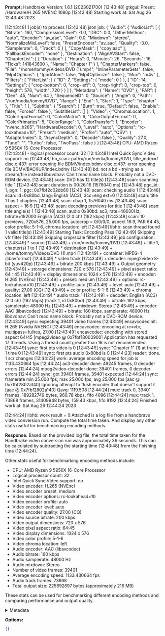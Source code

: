 **Prompt:**
Handbrake Version: 1.6.1 (2023021700)
[12:43:48] gtkgui: Preset: /Hardware/H.265 NVENC 1080p
[12:43:48] Starting work at: Sat Aug 26 12:43:48 2023

[12:43:48] 1 job(s) to process
[12:43:48] json job:
{
    "Audio": {
        "AudioList": [
            {
                "Bitrate": 160,
                "CompressionLevel": -1.0,
                "DRC": 0.0,
                "DitherMethod": "auto",
                "Encoder": "av_aac",
                "Gain": 0.0,
                "Mixdown": "stereo",
                "NormalizeMixLevel": false,
                "PresetEncoder": "av_aac",
                "Quality": -3.0,
                "Samplerate": 0,
                "Track": 0
            }
        ],
        "CopyMask": [
            "copy:aac"
        ],
        "FallbackEncoder": "none"
    },
    "Destination": {
        "AlignAVStart": false,
        "ChapterList": [
            {
                "Duration": {
                    "Hours": 0,
                    "Minutes": 26,
                    "Seconds": 16,
                    "Ticks": 141843600
                },
                "Name": "Chapter 1"
            }
        ],
        "ChapterMarkers": false,
        "File": "/home/tommy/Videos/DVD (1).mp4",
        "InlineParameterSets": false,
        "Mp4Options": {
            "IpodAtom": false,
            "Mp4Optimize": false
        },
        "Mux": "m4v"
    },
    "Filters": {
        "FilterList": [
            {
                "ID": 7,
                "Settings": {
                    "mode": 0
                }
            },
            {
                "ID": 14,
                "Settings": {
                    "crop-bottom": 0,
                    "crop-left": 0,
                    "crop-right": 0,
                    "crop-top": 0,
                    "height": 576,
                    "width": 720
                }
            }
        ]
    },
    "Metadata": {
        "Name": "DVD"
    },
    "PAR": {
        "Den": 45,
        "Num": 64
    },
    "SequenceID": 0,
    "Source": {
        "Angle": 0,
        "Path": "/run/media/tommy/DVD",
        "Range": {
            "End": 1,
            "Start": 1,
            "Type": "chapter"
        },
        "Title": 1
    },
    "Subtitle": {
        "Search": {
            "Burn": true,
            "Default": false,
            "Enable": false,
            "Forced": false
        },
        "SubtitleList": []
    },
    "Video": {
        "ChromaLocation": 1,
        "ColorInputFormat": 0,
        "ColorMatrix": 6,
        "ColorOutputFormat": 0,
        "ColorPrimaries": 5,
        "ColorRange": 1,
        "ColorTransfer": 1,
        "Encoder": "nvenc_h265",
        "HardwareDecode": 0,
        "Level": "auto",
        "Options": "rc-lookahead=10",
        "Preset": "medium",
        "Profile": "auto",
        "QSV": {
            "AdapterIndex": 0,
            "AsyncDepth": 0,
            "Decode": false
        },
        "Quality": 27.0,
        "Tune": "",
        "Turbo": false,
        "TwoPass": false
    }
}
[12:43:48] CPU: AMD Ryzen 9 5950X 16-Core Processor            
[12:43:48]  - logical processor count: 32
[12:43:48] Intel Quick Sync Video support: no
[12:43:48] hb_scan: path=/run/media/tommy/DVD, title_index=1
disc.c:437: error opening file BDMV/index.bdmv
disc.c:437: error opening file BDMV/BACKUP/index.bdmv
[12:43:48] bd: not a bd - trying as a stream/file instead
libdvdnav: Can't read name block. Probably not a DVD-ROM device.
[12:43:48] scan: DVD has 12 title(s)
[12:43:48] scan: scanning title 1
[12:43:48] scan: duration is 00:26:16 (1576040 ms)
[12:43:48] pgc_id: 1, pgn: 1: pgc: 0x7fbf2c02db60
[12:43:48] scan: checking audio 1
[12:43:48] scan: id=0x80bd, lang=English (AC3), 3cc=eng ext=0
[12:43:48] scan: title 1 has 1 chapters
[12:43:48] scan: chap 1, 1576040 ms
[12:43:48] scan: aspect = 16:9
[12:43:48] scan: decoding previews for title 1
[12:43:48] scan: title angle(s) 1
[12:43:48] scan: audio 0x80bd: ac3, rate=48000Hz, bitrate=192000 English (AC3) (2.0 ch) (192 kbps)
[12:43:48] scan: 10 previews, 720x576, 25.000 fps, autocrop = 0/0/0/0, aspect 16:9, PAR 64:45, color profile: 5-1-6, chroma location: left
[12:43:49] libhb: scan thread found 1 valid title(s)
[12:43:49] Starting Task: Encoding Pass
[12:43:49] Skipping vfr filter
[12:43:49] Skipping crop/scale filter
[12:43:49] job configuration:
[12:43:49]  * source
[12:43:49]    + /run/media/tommy/DVD
[12:43:49]    + title 1, chapter(s) 1 to 1
[12:43:49]  * destination
[12:43:49]    + /home/tommy/Videos/DVD (1).mp4
[12:43:49]    + container: MPEG-4 (libavformat)
[12:43:49]  * video track
[12:43:49]    + decoder: mpeg2video 8-bit (yuv420p)
[12:43:49]      + bitrate 200 kbps
[12:43:49]    + Output geometry
[12:43:49]      + storage dimensions: 720 x 576
[12:43:49]      + pixel aspect ratio: 64 : 45
[12:43:49]      + display dimensions: 1024 x 576
[12:43:49]    + encoder: H.265 (NVEnc)
[12:43:49]      + preset:  medium
[12:43:49]      + options: rc-lookahead=10
[12:43:49]      + profile: auto
[12:43:49]      + level:   auto
[12:43:49]      + quality: 27.00 (CQ)
[12:43:49]      + color profile: 5-1-6
[12:43:49]      + chroma location: left
[12:43:49]  * audio track 1
[12:43:49]    + decoder: English (AC3) (2.0 ch) (192 kbps) (track 1, id 0x80bd)
[12:43:49]      + bitrate: 192 kbps, samplerate: 48000 Hz
[12:43:49]    + mixdown: Stereo
[12:43:49]    + encoder: AAC (libavcodec)
[12:43:49]      + bitrate: 160 kbps, samplerate: 48000 Hz
libdvdnav: Can't read name block. Probably not a DVD-ROM device.
[12:43:49] sync: expecting 39401 video frames
[12:43:49] encavcodecInit: H.265 (Nvidia NVENC)
[12:43:49] encavcodec: encoding at rc=vbr, multipass=fullres, 27.00
[12:43:49] encavcodec: encoding with stored aspect 64/45
[mpeg2video @ 0x7fbf18000900] Application has requested 17 threads. Using a thread count greater than 16 is not recommended.
[12:43:49] sync: first pts video is 0
[12:43:49] sync: "Chapter 1" (1) at frame 1 time 0
[12:43:49] sync: first pts audio 0x80bd is 0
[12:44:23] reader: done. 1 scr changes
[12:44:23] work: average encoding speed for job is 1133.430664 fps
[12:44:24] ac3-decoder done: 49245 frames, 0 decoder errors
[12:44:24] mpeg2video-decoder done: 39401 frames, 0 decoder errors
[12:44:24] sync: got 39401 frames, 39401 expected
[12:44:24] sync: framerate min 25.000 fps, max 25.000 fps, avg 25.000 fps
[aac @ 0x7fbf2802a140] Ignoring attempt to flush encoder that doesn't support it
[aac @ 0x7fbf2802a140] Qavg: 1119.508
[12:44:24] mux: track 0, 39401 frames, 189282749 bytes, 960.78 kbps, fifo 4096
[12:44:24] mux: track 1, 73868 frames, 31409948 bytes, 159.43 kbps, fifo 8192
[12:44:24] Finished work at: Sat Aug 26 12:44:24 2023

[12:44:24] libhb: work result = 0
 Attached is a log file from a handbrave video conversion run. Compute the total time taken. And display any other stats useful for benchmarking encoding methods.

**Response:**
Based on the provided log file, the total time taken for the Handbrake video conversion run was approximately 36 seconds. This can be calculated by subtracting the starting time (12:43:48) from the finishing time (12:44:24).

Other stats useful for benchmarking encoding methods include:

- CPU: AMD Ryzen 9 5950X 16-Core Processor
- Logical processor count: 32
- Intel Quick Sync Video support: no
- Video encoder: H.265 (NVEnc)
- Video encoder preset: medium
- Video encoder options: rc-lookahead=10
- Video encoder profile: auto
- Video encoder level: auto
- Video encoder quality: 27.00 (CQ)
- Video source bitrate: 200 kbps
- Video output dimensions: 720 x 576
- Video pixel aspect ratio: 64:45
- Video display dimensions: 1024 x 576
- Video color profile: 5-1-6
- Video chroma location: left
- Audio encoder: AAC (libavcodec)
- Audio bitrate: 160 kbps
- Audio samplerate: 48000 Hz
- Audio mixdown: Stereo
- Number of video frames: 39401
- Average encoding speed: 1133.430664 fps
- Audio track frames: 73868
- Total output size: 225692697 bytes (approximately 216 MB)

These stats can be used for benchmarking different encoding methods and comparing performance and output quality.

<details><summary>Metadata</summary>

- Duration: 10754 ms
- Datetime: 2023-08-26T12:33:20.453344
- Model: gpt-3.5-turbo-0613

</details>

**Options:**
```json
{}
```

